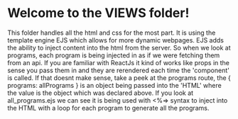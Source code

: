 # Welcome to the VIEWS folder!

This folder handles all the html and css for the most part. It is using the template engine EJS which allows for more dynamic webpages. EJS adds the ability to inject content into the html from the server. So when we look at programs, each program is being injected in as if we were fetching them from an api. If you are familiar with ReactJs it kind of works like props in the sense you pass them in and they are rerendered each time the 'component' is called. If that doesnt make sense, take a peek at the programs route, the { programs: allPrograms } is an object being passed into the 'HTML' where the value is the object which was declared above. If you look at all_programs.ejs we can see it is being used with <%=> syntax to inject into the HTML with a loop for each program to generate all the programs. 
